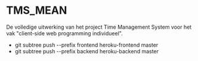 # TMS_MEAN
De volledige uitwerking van het project Time Management System voor het vak "client-side web programming individueel".

- git subtree push --prefix frontend heroku-frontend master
- git subtree push --prefix backend heroku-backend master